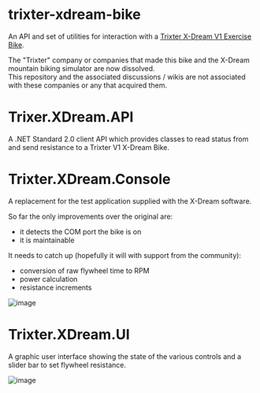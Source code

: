 # trixter-xdream-bike
An API and set of utilities for interaction with a [Trixter X-Dream V1 Exercise Bike](https://www.amazon.co.uk/Trixter-X-Dream-Interactive-Exercise-Bike/dp/B008VOQXDA).

The "Trixter" company or companies that made this bike and the X-Dream mountain biking simulator are now dissolved.  
This repository and the associated discussions / wikis are not associated with these companies or any that acquired them.

# Trixer.XDream.API

A .NET Standard 2.0 client API which provides classes to read status from and send resistance to a Trixter V1 X-Dream Bike.

# Trixter.XDream.Console

A replacement for the test application supplied with the X-Dream software.

So far the only improvements over the original are:
- it detects the COM port the bike is on
- it is maintainable

It needs to catch up (hopefully it will with support from the community):
- conversion of raw flywheel time to RPM
- power calculation
- resistance increments

![image](https://user-images.githubusercontent.com/29954900/143327269-294438e2-16b4-476b-881d-7cdc1987ddbf.png)


# Trixter.XDream.UI

A graphic user interface showing the state of the various controls and a slider bar to set flywheel resistance.

![image](https://user-images.githubusercontent.com/29954900/143326620-ad0fee19-470d-40f7-bc22-0e2e5e2d902a.png)
